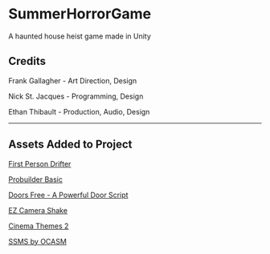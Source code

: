 # SummerHorrorGame

A haunted house heist game made in Unity

## Credits

Frank Gallagher - Art Direction, Design

Nick St. Jacques - Programming, Design

Ethan Thibault - Production, Audio, Design

---

## Assets Added to Project

[First Person Drifter](http://torahhorse.com/first-person-drifter-controller-for-unity3d)

[Probuilder Basic](https://www.assetstore.unity3d.com/en/#!/content/11919)

[Doors Free - A Powerful Door Script](https://www.assetstore.unity3d.com/en/#!/content/38694)

[EZ Camera Shake](https://www.assetstore.unity3d.com/en/#!/content/33148)

[Cinema Themes 2](https://www.assetstore.unity3d.com/en/#!/content/20394)

[SSMS by OCASM](https://github.com/OCASM/SSMS)



